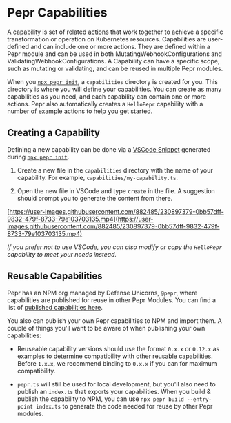 # Pepr Capabilities

A capability is set of related [actions](/actions/) that work together to achieve a specific transformation or operation on Kubernetes resources. Capabilities are user-defined and can include one or more actions. They are defined within a Pepr module and can be used in both MutatingWebhookConfigurations and ValidatingWebhookConfigurations. A Capability can have a specific scope, such as mutating or validating, and can be reused in multiple Pepr modules.

When you [`npx pepr init`](/user-guide/pepr-cli#pepr-init), a `capabilities` directory is created for you. This directory is where you will define your capabilities. You can create as many capabilities as you need, and each capability can contain one or more actions. Pepr also automatically creates a `HelloPepr` capability with a number of example actions to help you get started.

## Creating a Capability

Defining a new capability can be done via a [VSCode Snippet](https://code.visualstudio.com/docs/editor/userdefinedsnippets) generated during [`npx pepr init`](/pepr-cli#pepr-init).

1. Create a new file in the `capabilities` directory with the name of your capability. For example, `capabilities/my-capability.ts`.

1. Open the new file in VSCode and type `create` in the file. A suggestion should prompt you to generate the content from there.

[https://user-images.githubusercontent.com/882485/230897379-0bb57dff-9832-479f-8733-79e103703135.mp4](https://user-images.githubusercontent.com/882485/230897379-0bb57dff-9832-479f-8733-79e103703135.mp4)

_If you prefer not to use VSCode, you can also modify or copy the `HelloPepr` capability to meet your needs instead._

## Reusable Capabilities

Pepr has an NPM org managed by Defense Unicorns, `@pepr`, where capabilities are published for reuse in other Pepr Modules. You can find a list of [published capabilities here](https://www.npmjs.com/search?q=@pepr).

You also can publish your own Pepr capabilities to NPM and import them.  A couple of things you'll want to be aware of when publishing your own capabilities:

- Reuseable capability versions should use the format `0.x.x` or `0.12.x` as examples to determine compatibility with other reusable capabilities. Before `1.x.x`, we recommend binding to `0.x.x` if you can for maximum compatibility.

- `pepr.ts` will still be used for local development, but you'll also need to publish an `index.ts` that exports your capabilities. When you build & publish the capability to NPM, you can use `npx pepr build --entry-point index.ts` to generate the code needed for reuse by other Pepr modules.
